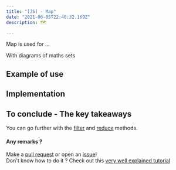 ```yaml
---
title: "[JS] - Map"
date: "2021-06-05T22:40:32.169Z"
description: 🗺️

---
```


Map is used for ...

With diagrams of maths sets

## Example of use

## Implementation

## To conclude - The key takeaways

You can go further with the [filter](../filter) and [reduce](../reduce) methods.

#### Any remarks ?

Make a [pull request](https://github.com/ackermannQ/quentinackermann) or open an [issue](https://github.com/ackermannQ/quentinackermann/issues)!  
Don't know how to do it ? Check out this [very well explained tutorial](https://opensource.com/article/19/7/create-pull-request-github)


